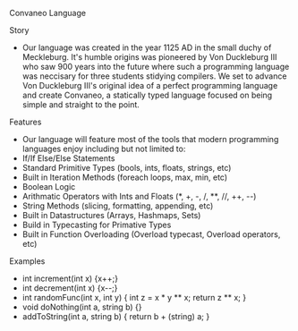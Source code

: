 Convaneo Language

Story
- Our language was created in the year 1125 AD in the small duchy of Meckleburg. It's humble origins was pioneered by Von Duckleburg III who saw 900 years into the future where such a programming language was neccisary for three students stidying compilers. We set to advance Von Duckleburg III's original idea of a perfect programming language and create Convaneo, a statically typed language focused on being simple and straight to the point.

Features
- Our language will feature most of the tools that modern programming languages enjoy including but not limited to:
- If/If Else/Else Statements
- Standard Primitive Types (bools, ints, floats, strings, etc)
- Built in Iteration Methods (foreach loops, max, min, etc)
- Boolean Logic
- Arithmatic Operators with Ints and Floats (*, +, -, /, **, //, ++, --)
- String Methods (slicing, formatting, appending, etc)
- Built in Datastructures (Arrays, Hashmaps, Sets)
- Build in Typecasting for Primative Types
- Built in Function Overloading (Overload typecast, Overload operators, etc)

Examples
- int increment(int x) {x++;}
- int decrement(int x) {x--;}
- int randomFunc(int x, int y) {
	int z = x * y ** x;
	return z ** x;
  }
- void doNothing(int a, string b) {}
- addToString(int a, string b) {
	return b + (string) a;
  }